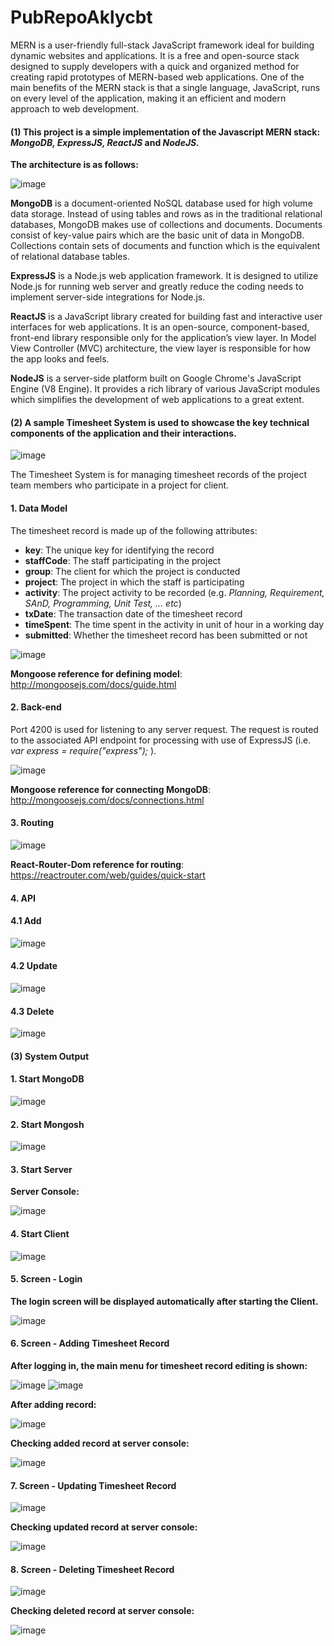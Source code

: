 # PubRepoAklycbt

MERN is a user-friendly full-stack JavaScript framework ideal for building dynamic websites and applications. It is a free and open-source stack designed to supply developers with a quick and organized method for creating rapid prototypes of MERN-based web applications. One of the main benefits of the MERN stack is that a single language, JavaScript, runs on every level of the application, making it an efficient and modern approach to web development. 

#### (1) This project is a simple implementation of the Javascript __MERN__ stack: _MongoDB, ExpressJS, ReactJS_ and _NodeJS._

__The architecture is as follows:__

![image](https://user-images.githubusercontent.com/87492917/131129130-ffec1355-47b0-42c8-b642-42a836b310c9.png)

__MongoDB__ is a document-oriented NoSQL database used for high volume data storage. Instead of using tables and rows as in the traditional relational databases, MongoDB makes use of collections and documents. Documents consist of key-value pairs which are the basic unit of data in MongoDB. Collections contain sets of documents and function which is the equivalent of relational database tables.

__ExpressJS__ is a Node.js web application framework. It is designed to utilize Node.js for running web server and greatly reduce the coding needs to implement server-side integrations for Node.js.

__ReactJS__ is a JavaScript library created for building fast and interactive user interfaces for web applications. It is an open-source, component-based, front-end library responsible only for the application’s view layer. In Model View Controller (MVC) architecture, the view layer is responsible for how the app looks and feels.

__NodeJS__ is a server-side platform built on Google Chrome's JavaScript Engine (V8 Engine). It provides a rich library of various JavaScript modules which simplifies the development of web applications to a great extent.

#### (2) A sample Timesheet System is used to showcase the key technical components of the application and their interactions.

![image](https://user-images.githubusercontent.com/87492917/131128790-88561357-a428-4d15-a7b0-3e330a6e9a56.png)

The Timesheet System is for managing timesheet records of the project team members who participate in a project for client.

#### 1. Data Model

The timesheet record is made up of the following attributes:
* __key__:        The unique key for identifying the record
* __staffCode__:  The staff participating in the project
* __group__:      The client for which the project is conducted
* __project__:    The project in which the staff is participating
* __activity__:   The project activity to be recorded (e.g. _Planning, Requirement, SAnD, Programming, Unit Test, ... etc_)
* __txDate__:     The transaction date of the timesheet record
* __timeSpent__:  The time spent in the activity in unit of hour in a working day
* __submitted__:  Whether the timesheet record has been submitted or not

![image](https://user-images.githubusercontent.com/87492917/131149829-e5743d1b-ae17-423d-9911-e0dc71c80498.png)

__Mongoose reference for defining model__: http://mongoosejs.com/docs/guide.html

#### 2. Back-end

Port 4200 is used for listening to any server request.  The request is routed to the associated API endpoint for processing with use of ExpressJS (i.e. _var express = require("express");_ ).

![image](https://user-images.githubusercontent.com/87492917/131130549-d7af6d5d-afae-4d7f-8ea8-609bc9b6d641.png)

__Mongoose reference for connecting MongoDB__: http://mongoosejs.com/docs/connections.html

#### 3. Routing

![image](https://user-images.githubusercontent.com/87492917/131130829-2ff1e201-71d1-49f8-a899-c7f7f94e44b2.png)

__React-Router-Dom reference for routing__: https://reactrouter.com/web/guides/quick-start

#### 4. API

####    4.1 Add

![image](https://user-images.githubusercontent.com/87492917/131141596-0eae6713-1384-4340-8e49-ce6e1027440b.png)

####    4.2 Update

![image](https://user-images.githubusercontent.com/87492917/131141682-9ffeaae5-2248-4794-a074-7f70332fba9a.png)

####    4.3 Delete

![image](https://user-images.githubusercontent.com/87492917/131141730-676fded3-8c79-48f7-9c41-fce7532f5bd0.png)

#### (3) System Output

#### 1. Start MongoDB

![image](https://user-images.githubusercontent.com/87492917/131142680-61ed339d-df50-47ca-a597-e0ba1cd6e41f.png)

#### 2. Start Mongosh

![image](https://user-images.githubusercontent.com/87492917/131142650-4fdb76e1-d043-4aae-a9a5-3f4d07a3c335.png)

#### 3. Start Server

__Server Console:__

![image](https://user-images.githubusercontent.com/87492917/131142958-73e22c00-143a-4fa7-98b5-df6a54c55979.png)

#### 4. Start Client

![image](https://user-images.githubusercontent.com/87492917/131142593-3e58155a-4867-4817-95a1-9a0f02f61a78.png)

#### 5. Screen - Login

__The login screen will be displayed automatically after starting the Client.__

![image](https://user-images.githubusercontent.com/87492917/131144678-444e3873-be24-41de-96e3-a03f98dfe9a1.png)

#### 6. Screen - Adding Timesheet Record

__After logging in, the main menu for timesheet record editing is shown:__

![image](https://user-images.githubusercontent.com/87492917/131145038-1e2c592f-2a25-460e-9d98-d79754f701b6.png)
![image](https://user-images.githubusercontent.com/87492917/131145112-4e606d65-cf09-4436-a89b-6d428b8c833e.png)

__After adding record:__

![image](https://user-images.githubusercontent.com/87492917/131145155-f3826eb9-a72b-4ba2-bca0-4466bc61f482.png)

__Checking added record at server console:__

![image](https://user-images.githubusercontent.com/87492917/131145439-916463da-37c2-4ecd-ab0c-0e48bd43df80.png)

#### 7. Screen - Updating Timesheet Record

![image](https://user-images.githubusercontent.com/87492917/131240611-31de1f71-212f-4ff4-8679-38e9dd0262d2.png)

__Checking updated record at server console:__

![image](https://user-images.githubusercontent.com/87492917/131240623-415c718c-ef95-42d1-822f-c01184ce22f2.png)

#### 8. Screen - Deleting Timesheet Record

![image](https://user-images.githubusercontent.com/87492917/131147909-8ebbeab0-f2aa-4a38-a002-96ec00db8eac.png)

__Checking deleted record at server console:__

![image](https://user-images.githubusercontent.com/87492917/131148108-a0fca6eb-eef4-4e97-9e2c-fc677622bea5.png)

